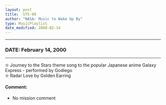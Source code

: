 ```yaml
---
layout: post
title:  STS-99
author: "NASA: Music to Wake Up By"
type: MusicPlaylist
date_modified: 2000-02-14
---
```


----
### DATE: February 14, 2000
----
✫ Journey to the Stars theme song to the popular Japanese anime Galaxy Express - performed by Godiego  &nbsp;<br />✫ Radar Love by Golden Earring

#### Comment:
* No mission comment
